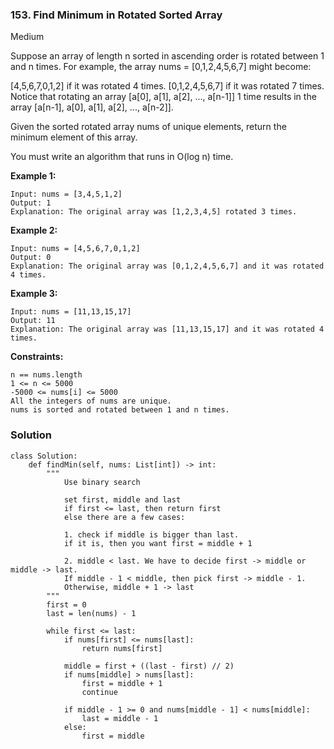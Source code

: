 ### 153. Find Minimum in Rotated Sorted Array
Medium

Suppose an array of length n sorted in ascending order is rotated between 1 and n times. For example, the array nums = [0,1,2,4,5,6,7] might become:

[4,5,6,7,0,1,2] if it was rotated 4 times.
[0,1,2,4,5,6,7] if it was rotated 7 times.
Notice that rotating an array [a[0], a[1], a[2], ..., a[n-1]] 1 time results in the array [a[n-1], a[0], a[1], a[2], ..., a[n-2]].

Given the sorted rotated array nums of unique elements, return the minimum element of this array.

You must write an algorithm that runs in O(log n) time. 

**Example 1:**
```
Input: nums = [3,4,5,1,2]
Output: 1
Explanation: The original array was [1,2,3,4,5] rotated 3 times.
```

**Example 2:**
```
Input: nums = [4,5,6,7,0,1,2]
Output: 0
Explanation: The original array was [0,1,2,4,5,6,7] and it was rotated 4 times.
```

**Example 3:**
```
Input: nums = [11,13,15,17]
Output: 11
Explanation: The original array was [11,13,15,17] and it was rotated 4 times. 
``` 

**Constraints:**
```
n == nums.length
1 <= n <= 5000
-5000 <= nums[i] <= 5000
All the integers of nums are unique.
nums is sorted and rotated between 1 and n times.
```

### Solution
```
class Solution:
    def findMin(self, nums: List[int]) -> int:
        """
            Use binary search 
            
            set first, middle and last
            if first <= last, then return first
            else there are a few cases:
            
            1. check if middle is bigger than last.
            if it is, then you want first = middle + 1
            
            2. middle < last. We have to decide first -> middle or middle -> last.
            If middle - 1 < middle, then pick first -> middle - 1. 
            Otherwise, middle + 1 -> last
        """
        first = 0
        last = len(nums) - 1
        
        while first <= last:
            if nums[first] <= nums[last]:
                return nums[first]
            
            middle = first + ((last - first) // 2)
            if nums[middle] > nums[last]:
                first = middle + 1
                continue
            
            if middle - 1 >= 0 and nums[middle - 1] < nums[middle]:
                last = middle - 1
            else:
                first = middle
        
```
